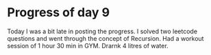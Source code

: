 # Progress of day 9
Today I was a bit late in posting the progress. I solved two leetcode questions and went through the concept of Recursion.
Had a workout session of 1 hour 30 min in GYM.
Drarnk 4 litres of water.
